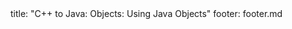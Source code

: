 <frontmatter>
title: "C++ to Java: Objects: Using Java Objects"
footer: footer.md
</frontmatter>

<include src="unit-inPage-asFlat.md" boilerplate />